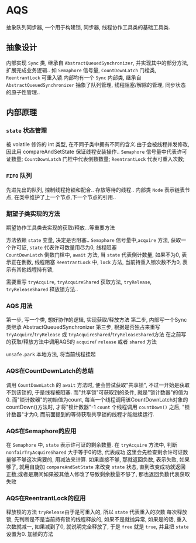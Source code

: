 # AQS
抽象队列同步器, 一个用于构建锁, 同步器, 线程协作工具类的基础工具类.

## 抽象设计
内部实现 `Sync` 类, 继承自 `AbstractQueuedSynchronizer`, 并实现其中的部分方法, 扩展完成业务逻辑..
如 `Semaphore` 信号量, `CountDownLatch` 门栓类, `ReentrantLock` 可重入锁.内部均有一个 `Sync` 内部类, 继承自 `AbstractQueuedSynchronizer`
抽象了队列管理, 线程阻塞/解除的管理, 同步状态的原子性管理..

## 内部原理
### `state` 状态管理
被 volatile 修饰的 int 类型, 在不同子类中拥有不同的含义.由于会被线程并发修改, 因此用 compareAndSetState 保证线程安装操作..
`Semaphore` 信号量中代表许可证数量;
`CountDownLatch` 门栓中代表倒数数量;
`ReentrantLock` 代表可重入次数;

### `FIFO` 队列
先进先出的队列, 控制线程抢锁和配合.. 存放等待的线程..
内部类 `Node` 表示链表节点, 在类中维护了上一个节点,下一个节点的引用..

### 期望子类实现的方法 
期望协作工具类去实现的获取/释放...等重要方法

方法依赖 `state` 变量, 决定是否阻塞..
`Semaphore` 信号量中,`acquire` 方法, 获取一个许可证, `state` 代表许可数量用尽为0, 线程阻塞  
`CountDownLatch` 倒数门栓中, `await` 方法, 当 `state` 代表倒计数量, 如果不为0, 表示正在倒数, 线程阻塞
`ReentrantLock` 中, `lock` 方法, 当前持重入锁次数不为0, 表示有其他线程持有锁, 

需要重写 `tryAcquire`, `tryAcquireShared` 获取方法, `tryRelease`, `tryReleaseShared` 释放锁方法..

### AQS 用法
第一步, 写一个类, 想好协作的逻辑, 实现获取/释放方法
第二步, 内部写一个Sync类继承
AbstractQueuedSynchronizer
第三步, 根据是否独占来重写 `tryAcquire`/`tryRelease` 或 `tryAcquireShared`/`tryReleaseShared`方法
在之前写的获取/释放方法中调用AQS的 `acquire`/ `release` 或者 `shared` 方法

`unsafe.park` 本地方法, 将当前线程挂起 

### AQS在CountDownLatch的总结
调用 `CountDownLatch` 的 `await` 方法时, 便会尝试获取"共享锁", 不过一开始是获取不到该锁的, 于是线程被阻塞. 而"共享锁"可获取到的条件, 就是"锁计数器"的值为0. 
而"锁计数器"的初始值为count, 每当一个线程调用该CountDownLatch对象的countDown()方法时, 才将"锁计数器"-1
`count` 个线程调用 `countDown()` 之后, "锁计数器"才为0, 而前面提到的等待获取共享锁的线程才能继续运行. 

### AQS在Semaphore的应用
在 `Semaphore` 中, `state` 表示许可证的剩余数量. 
在 `tryAcquire` 方法中, 判断 `nonfairTryAcquireShared` 大于等于0的话, 代表成功
这里会先检查剩余许可证数量够不够这次需要的, 用减法来计算.
如果直接不够, 那就返回负数, 表示失败, 如果够了, 就用自旋加 `compareAndSetState` 来改变 `state` 状态, 直到改变成功就返回正数;或者是期间如果被其他人修改了导致剩余数量不够了, 那也返回负数代表获取失败

### AQS在ReentrantLock的应用
释放锁的方法 `tryRelease`由于是可重入的, 所以 `state` 代表重入的次数
每次释放锁, 先判断是不是当前持有锁的线程释放的, 如果不是就抛异常, 如果是的话, 重入次数就减一, 如果减到了0, 就说明完全释放了, 于是 `free` 就是 `true`, 并且把 `state` 设置为0. 
加锁的方法
